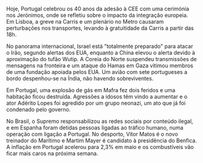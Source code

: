 Hoje, Portugal celebrou os 40 anos da adesão à CEE com uma cerimónia nos Jerónimos, onde se refletiu sobre o impacto da integração europeia. Em Lisboa, a greve na Carris e um plenário no Metro causaram perturbações nos transportes, levando à gratuitidade da Carris a partir das 18h.

No panorama internacional, Israel está "totalmente preparado" para atacar o Irão, segundo alertas dos EUA, enquanto a China elevou o alerta devido à aproximação do tufão Wutip. A Coreia do Norte suspendeu transmissões de mensagens na fronteira e um ataque do Hamas em Gaza vitimou membros de uma fundação apoiada pelos EUA. Um avião com sete portugueses a bordo despenhou-se na Índia, não havendo sobreviventes.

Em Portugal, uma explosão de gás em Mafra fez dois feridos e uma habitação ficou destruída. Agressões a idosos têm vindo a aumentar e o ator Adérito Lopes foi agredido por um grupo neonazi, um ato que já foi condenado pelo governo.

No Brasil, o Supremo responsabilizou as redes sociais por conteúdo ilegal, e em Espanha foram detidas pessoas ligadas ao tráfico humano, numa operação com ligação a Portugal. No desporto, Vítor Matos é o novo treinador do Marítimo e Martim Mayer é candidato à presidência do Benfica. A inflação em Portugal acelerou para 2,3% em maio e os combustíveis vão ficar mais caros na próxima semana.